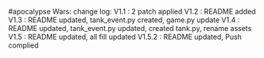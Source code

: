 #apocalypse Wars:
change log:
V1.1 : 2 patch applied
V1.2 : README added
V1.3 : README updated, tank_event.py created, game.py update
V1.4 : README updated, tank_event.py updated, created tank.py, rename assets
V1.5 : README updated, all fill updated
V1.5.2 : README updated, Push complied